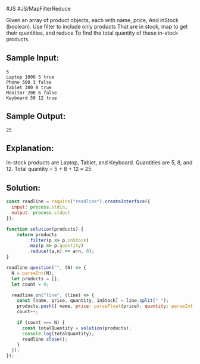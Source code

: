 #JS  #JS/MapFilterReduce 

Given an array of product objects, each with name, price, 
And inStock (boolean). Use filter to include only products 
That are in stock, map to get their quantities, and reduce 
To find the total quantity of these in-stock products.


Sample Input:
-------------
```
5
Laptop 1000 5 true
Phone 500 3 false
Tablet 300 8 true
Monitor 200 6 false
Keyboard 50 12 true
```

Sample Output: 
--------------
```
25
```

Explanation:
------------
In-stock products are Laptop, Tablet, and Keyboard.
Quantities are 5, 8, and 12.
Total quantity = 5 + 8 + 12 = 25

## Solution:

```js
const readline = require("readline").createInterface({
  input: process.stdin,
  output: process.stdout
});

function solution(products) {
    return products
        .filter(p => p.inStock)
        .map(p => p.quantity)
        .reduce((a,n) => a+n, 0);
}

readline.question("", (N) => {
  N = parseInt(N);
  let products = [];
  let count = 0;

  readline.on("line", (line) => {
    const [name, price, quantity, inStock] = line.split(" ");
    products.push({ name, price: parseFloat(price), quantity: parseInt(quantity), inStock: inStock === 'true' });
    count++;

    if (count === N) {
      const totalQuantity = solution(products);
      console.log(totalQuantity);
      readline.close();
    }
  });
});
```